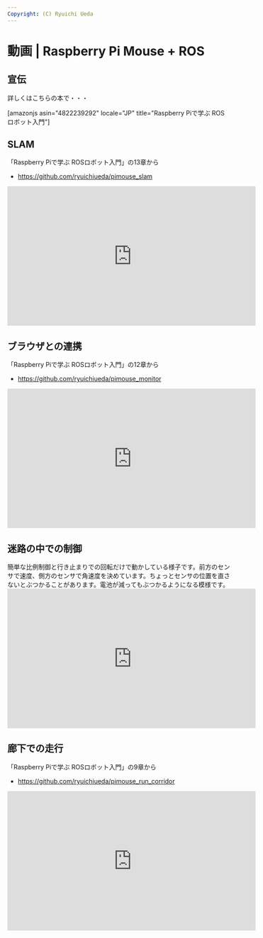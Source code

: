 ```yaml
---
Copyright: (C) Ryuichi Ueda
---
```



# 動画 | Raspberry Pi Mouse + ROS
<h2>宣伝</h2>

詳しくはこちらの本で・・・

[amazonjs asin="4822239292" locale="JP" title="Raspberry Piで学ぶ ROSロボット入門"]



<h2>SLAM</h2>
「Raspberry Piで学ぶ ROSロボット入門」の13章から
<ul>
 	<li><a href="https://github.com/ryuichiueda/pimouse_slam">https://github.com/ryuichiueda/pimouse_slam</a></li>
</ul>

<iframe src="https://www.youtube.com/embed/b2kYQ11PUSI" width="560" height="315" frameborder="0" allowfullscreen="allowfullscreen"></iframe>
<h2>ブラウザとの連携</h2>
「Raspberry Piで学ぶ ROSロボット入門」の12章から
<ul>
 	<li><a href="https://github.com/ryuichiueda/pimouse_monitor">https://github.com/ryuichiueda/pimouse_monitor</a></li>
</ul>
<iframe src="https://www.youtube.com/embed/ezDrZo_jaMk" width="560" height="315" frameborder="0" allowfullscreen="allowfullscreen"></iframe>
<h2>迷路の中での制御</h2>
簡単な比例制御と行き止まりでの回転だけで動かしている様子です。前方のセンサで速度、側方のセンサで角速度を決めています。ちょっとセンサの位置を直さないとぶつかることがあります。電池が減ってもぶつかるようになる模様です。

<iframe src="https://www.youtube.com/embed/Zcfcbe8Le3I" width="560" height="315" frameborder="0" allowfullscreen="allowfullscreen"></iframe>
<h2>廊下での走行</h2>

「Raspberry Piで学ぶ ROSロボット入門」の9章から
<ul>
 	<li><a href="https://github.com/ryuichiueda/pimouse_run_corridor">https://github.com/ryuichiueda/pimouse_run_corridor</a></li>
</ul>

<iframe src="https://www.youtube.com/embed/Hr8k7N62AUU" width="560" height="315" frameborder="0" allowfullscreen="allowfullscreen"></iframe>
